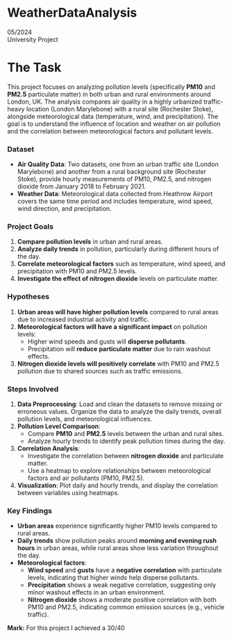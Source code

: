 # WeatherDataAnalysis

05/2024 <br>
University Project 

# The Task

This project focuses on analyzing pollution levels (specifically **PM10** and **PM2.5** particulate matter) in both urban and rural environments around London, UK. The analysis compares air quality in a highly urbanized traffic-heavy location (London Marylebone) with a rural site (Rochester Stoke), alongside meteorological data (temperature, wind, and precipitation). The goal is to understand the influence of location and weather on air pollution and the correlation between meteorological factors and pollutant levels.

### Dataset

- **Air Quality Data**: Two datasets, one from an urban traffic site (London Marylebone) and another from a rural background site (Rochester Stoke), provide hourly measurements of PM10, PM2.5, and nitrogen dioxide from January 2018 to February 2021.
- **Weather Data**: Meteorological data collected from Heathrow Airport covers the same time period and includes temperature, wind speed, wind direction, and precipitation.

### Project Goals

1. **Compare pollution levels** in urban and rural areas.
2. **Analyze daily trends** in pollution, particularly during different hours of the day.
3. **Correlate meteorological factors** such as temperature, wind speed, and precipitation with PM10 and PM2.5 levels.
4. **Investigate the effect of nitrogen dioxide** levels on particulate matter.

### Hypotheses

1. **Urban areas will have higher pollution levels** compared to rural areas due to increased industrial activity and traffic.
2. **Meteorological factors will have a significant impact** on pollution levels:
   - Higher wind speeds and gusts will **disperse pollutants**.
   - Precipitation will **reduce particulate matter** due to rain washout effects.
3. **Nitrogen dioxide levels will positively correlate** with PM10 and PM2.5 pollution due to shared sources such as traffic emissions.

### Steps Involved

1. **Data Preprocessing**: Load and clean the datasets to remove missing or erroneous values. Organize the data to analyze the daily trends, overall pollution levels, and meteorological influences.
2. **Pollution Level Comparison**:
   - Compare **PM10** and **PM2.5** levels between the urban and rural sites.
   - Analyze hourly trends to identify peak pollution times during the day.
3. **Correlation Analysis**:
   - Investigate the correlation between **nitrogen dioxide** and particulate matter.
   - Use a heatmap to explore relationships between meteorological factors and air pollutants (PM10, PM2.5).
4. **Visualization**: Plot daily and hourly trends, and display the correlation between variables using heatmaps.

### Key Findings

- **Urban areas** experience significantly higher PM10 levels compared to rural areas.
- **Daily trends** show pollution peaks around **morning and evening rush hours** in urban areas, while rural areas show less variation throughout the day.
- **Meteorological factors**:
   - **Wind speed** and **gusts** have a **negative correlation** with particulate levels, indicating that higher winds help disperse pollutants.
   - **Precipitation** shows a weak negative correlation, suggesting only minor washout effects in an urban environment.
   - **Nitrogen dioxide** shows a moderate positive correlation with both PM10 and PM2.5, indicating common emission sources (e.g., vehicle traffic).




**Mark:** For this project I achieved a 30/40
